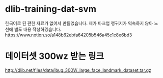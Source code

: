 # dlib-training-dat-svm
한국어로 된 편한 자료가 없어서 만들었습니다.
제가 마크업 랭귀지가 익숙하지 않아 노션에 별도 내용 작성하겠습니다.
https://www.notion.so/a148b62ebfa64205b546a45c1c8e6bd3
# 데이터셋 300wz 받는 링크
http://dlib.net/files/data/ibug_300W_large_face_landmark_dataset.tar.gz
